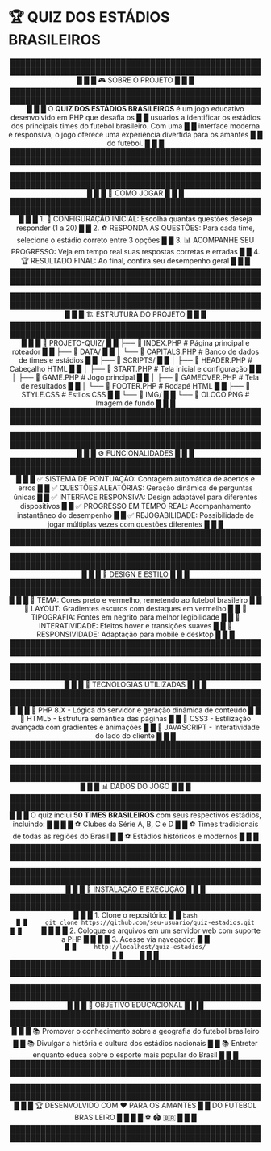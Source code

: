 # 🏆 QUIZ DOS ESTÁDIOS BRASILEIROS

<div align="center">

████████████████████████████████████████████████████████████████████████████████████████████████████
█                                                                                                  █
█                                🎮 SOBRE O PROJETO                                                █
█                                                                                                  █
████████████████████████████████████████████████████████████████████████████████████████████████████
█                                                                                                  █
█  O **QUIZ DOS ESTÁDIOS BRASILEIROS** é um jogo educativo desenvolvido em PHP que desafia os     █
█  usuários a identificar os estádios dos principais times do futebol brasileiro. Com uma         █
█  interface moderna e responsiva, o jogo oferece uma experiência divertida para os amantes       █
█  do futebol.                                                                                    █
█                                                                                                  █
████████████████████████████████████████████████████████████████████████████████████████████████████

████████████████████████████████████████████████████████████████████████████████████████████████████
█                                                                                                  █
█                                🎯 COMO JOGAR                                                    █
█                                                                                                  █
████████████████████████████████████████████████████████████████████████████████████████████████████
█                                                                                                  █
█  1. 🎯 CONFIGURAÇÃO INICIAL: Escolha quantas questões deseja responder (1 a 20)                 █
█  2. ⚽ RESPONDA AS QUESTÕES: Para cada time, selecione o estádio correto entre 3 opções         █
█  3. 📊 ACOMPANHE SEU PROGRESSO: Veja em tempo real suas respostas corretas e erradas            █
█  4. 🏆 RESULTADO FINAL: Ao final, confira seu desempenho geral                                  █
█                                                                                                  █
████████████████████████████████████████████████████████████████████████████████████████████████████

████████████████████████████████████████████████████████████████████████████████████████████████████
█                                                                                                  █
█                                🏗️ ESTRUTURA DO PROJETO                                          █
█                                                                                                  █
████████████████████████████████████████████████████████████████████████████████████████████████████
█                                                                                                  █
█  📁 PROJETO-QUIZ/                                                                               █
█  ├── 📄 INDEX.PHP              # Página principal e roteador                                    █
█  ├── 📁 DATA/                                                                                   █
█  │   └── 📄 CAPITALS.PHP       # Banco de dados de times e estádios                             █
█  ├── 📁 SCRIPTS/                                                                                █
█  │   ├── 📄 HEADER.PHP         # Cabeçalho HTML                                                 █
█  │   ├── 📄 START.PHP          # Tela inicial e configuração                                    █
█  │   ├── 📄 GAME.PHP           # Jogo principal                                                 █
█  │   ├── 📄 GAMEOVER.PHP       # Tela de resultados                                             █
█  │   └── 📄 FOOTER.PHP         # Rodapé HTML                                                    █
█  ├── 📄 STYLE.CSS              # Estilos CSS                                                    █
█  └── 📁 IMG/                                                                                    █
█      └── 📄 OLOCO.PNG          # Imagem de fundo                                                █
█                                                                                                  █
████████████████████████████████████████████████████████████████████████████████████████████████████

████████████████████████████████████████████████████████████████████████████████████████████████████
█                                                                                                  █
█                                ⚙️ FUNCIONALIDADES                                               █
█                                                                                                  █
████████████████████████████████████████████████████████████████████████████████████████████████████
█                                                                                                  █
█  ✅ SISTEMA DE PONTUAÇÃO: Contagem automática de acertos e erros                                █
█  ✅ QUESTÕES ALEATÓRIAS: Geração dinâmica de perguntas únicas                                   █
█  ✅ INTERFACE RESPONSIVA: Design adaptável para diferentes dispositivos                         █
█  ✅ PROGRESSO EM TEMPO REAL: Acompanhamento instantâneo do desempenho                           █
█  ✅ REJOGABILIDADE: Possibilidade de jogar múltiplas vezes com questões diferentes              █
█                                                                                                  █
████████████████████████████████████████████████████████████████████████████████████████████████████

████████████████████████████████████████████████████████████████████████████████████████████████████
█                                                                                                  █
█                                🎨 DESIGN E ESTILO                                               █
█                                                                                                  █
████████████████████████████████████████████████████████████████████████████████████████████████████
█                                                                                                  █
█  🎨 TEMA: Cores preto e vermelho, remetendo ao futebol brasileiro                               █
█  🎨 LAYOUT: Gradientes escuros com destaques em vermelho                                        █
█  🎨 TIPOGRAFIA: Fontes em negrito para melhor legibilidade                                      █
█  🎨 INTERATIVIDADE: Efeitos hover e transições suaves                                           █
█  🎨 RESPONSIVIDADE: Adaptação para mobile e desktop                                             █
█                                                                                                  █
████████████████████████████████████████████████████████████████████████████████████████████████████

████████████████████████████████████████████████████████████████████████████████████████████████████
█                                                                                                  █
█                                🚀 TECNOLOGIAS UTILIZADAS                                        █
█                                                                                                  █
████████████████████████████████████████████████████████████████████████████████████████████████████
█                                                                                                  █
█  🔷 PHP 8.X - Lógica do servidor e geração dinâmica de conteúdo                                 █
█  🔷 HTML5 - Estrutura semântica das páginas                                                     █
█  🔷 CSS3 - Estilização avançada com gradientes e animações                                      █
█  🔷 JAVASCRIPT - Interatividade do lado do cliente                                              █
█                                                                                                  █
████████████████████████████████████████████████████████████████████████████████████████████████████

████████████████████████████████████████████████████████████████████████████████████████████████████
█                                                                                                  █
█                                📊 DADOS DO JOGO                                                 █
█                                                                                                  █
████████████████████████████████████████████████████████████████████████████████████████████████████
█                                                                                                  █
█  O quiz inclui **50 TIMES BRASILEIROS** com seus respectivos estádios, incluindo:               █
█                                                                                                  █
█  ⚽ Clubes da Série A, B, C e D                                                                  █
█  ⚽ Times tradicionais de todas as regiões do Brasil                                            █
█  ⚽ Estádios históricos e modernos                                                              █
█                                                                                                  █
████████████████████████████████████████████████████████████████████████████████████████████████████

████████████████████████████████████████████████████████████████████████████████████████████████████
█                                                                                                  █
█                                🔧 INSTALAÇÃO E EXECUÇÃO                                         █
█                                                                                                  █
████████████████████████████████████████████████████████████████████████████████████████████████████
█                                                                                                  █
█  1. Clone o repositório:                                                                        █
█     ```bash                                                                                     █
█     git clone https://github.com/seu-usuario/quiz-estadios.git                                  █
█     ```                                                                                         █
█                                                                                                  █
█  2. Coloque os arquivos em um servidor web com suporte a PHP                                    █
█                                                                                                  █
█  3. Acesse via navegador:                                                                       █
█     ```                                                                                         █
█     http://localhost/quiz-estadios/                                                             █
█     ```                                                                                         █
█                                                                                                  █
████████████████████████████████████████████████████████████████████████████████████████████████████

████████████████████████████████████████████████████████████████████████████████████████████████████
█                                                                                                  █
█                                🎯 OBJETIVO EDUCACIONAL                                          █
█                                                                                                  █
████████████████████████████████████████████████████████████████████████████████████████████████████
█                                                                                                  █
█  📚 Promover o conhecimento sobre a geografia do futebol brasileiro                             █
█  📚 Divulgar a história e cultura dos estádios nacionais                                        █
█  📚 Entreter enquanto educa sobre o esporte mais popular do Brasil                              █
█                                                                                                  █
████████████████████████████████████████████████████████████████████████████████████████████████████

<div align="center">

████████████████████████████████████████████████████████████████████████████████████████████████████
█                                                                                                  █
█                            🏆 DESENVOLVIDO COM ❤️ PARA OS AMANTES                               █
█                                DO FUTEBOL BRASILEIRO                                            █
█                                                                                                  █
█                                 ⚽ 🏟️ 🇧🇷                                                       █
█                                                                                                  █
████████████████████████████████████████████████████████████████████████████████████████████████████

</div>
